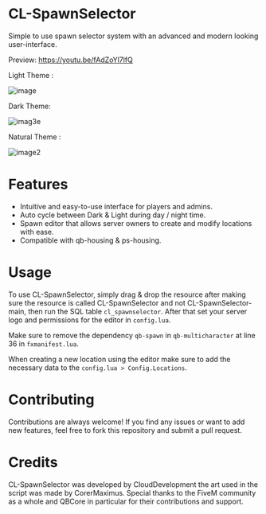 # CL-SpawnSelector
Simple to use spawn selector system with an advanced and modern looking user-interface.

Preview: https://youtu.be/fAdZoYl7lfQ

Light Theme :

![image](https://github.com/NevoSwissa/CL-SpawnSelector/assets/96447671/b127e8d4-ecf6-4ff5-b60a-af8d2f977e0a)

Dark Theme:

![imag3e](https://github.com/NevoSwissa/CL-SpawnSelector/assets/96447671/7b0d9069-f650-45eb-a7dc-c45c49ade843)

Natural Theme :

![image2](https://github.com/NevoSwissa/CL-SpawnSelector/assets/96447671/b556fefe-b3d4-4b0d-a9c8-312651ffc965)

# Features

- Intuitive and easy-to-use interface for players and admins.
- Auto cycle between Dark & Light during day / night time.
- Spawn editor that allows server owners to create and modify locations with ease.
- Compatible with qb-housing & ps-housing.

# Usage

To use CL-SpawnSelector, simply drag & drop the resource after making sure the resource is called CL-SpawnSelector and not CL-SpawnSelector-main, then run the SQL table `cl_spawnselector`. After that set your server logo and permissions for the editor in `config.lua`. 

Make sure to remove the dependency `qb-spawn` in `qb-multicharacter` at line 36 in `fxmanifest.lua`.

When creating a new location using the editor make sure to add the necessary data to the `config.lua > Config.Locations`.

# Contributing

Contributions are always welcome! If you find any issues or want to add new features, feel free to fork this repository and submit a pull request.

# Credits

CL-SpawnSelector was developed by CloudDevelopment the art used in the script was made by CorerMaximus. Special thanks to the FiveM community as a whole and QBCore in particular for their contributions and support.
